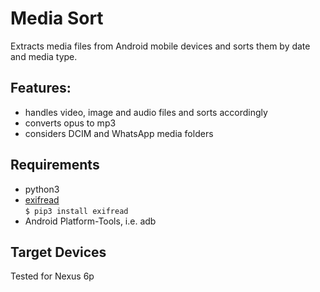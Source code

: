 # Media Sort

Extracts media files from Android mobile devices
and sorts them by date and media type.

## Features:

* handles video, image and audio files and sorts accordingly
* converts opus to mp3
* considers DCIM and WhatsApp media folders

## Requirements

* python3
* [exifread](https://pypi.org/project/ExifRead/)  
```$ pip3 install exifread```
* Android Platform-Tools, i.e. adb

## Target Devices

Tested for Nexus 6p

